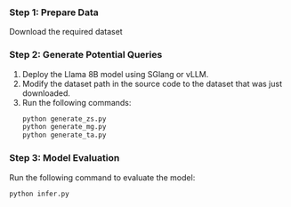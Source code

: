 ### Step 1: Prepare Data  

Download the required dataset

### Step 2: Generate Potential Queries  

1. Deploy the Llama 8B model using SGlang or vLLM.  
2. Modify the dataset path in the source code to the dataset that was just downloaded.
3. Run the following commands:  
   ```bash
   python generate_zs.py
   python generate_mg.py
   python generate_ta.py
   ```

### Step 3: Model Evaluation  

Run the following command to evaluate the model:  
```bash
python infer.py
```